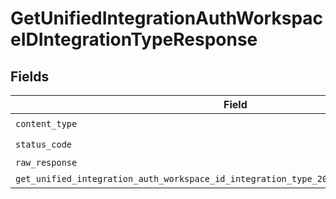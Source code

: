 # GetUnifiedIntegrationAuthWorkspaceIDIntegrationTypeResponse


## Fields

| Field                                                                                    | Type                                                                                     | Required                                                                                 | Description                                                                              |
| ---------------------------------------------------------------------------------------- | ---------------------------------------------------------------------------------------- | ---------------------------------------------------------------------------------------- | ---------------------------------------------------------------------------------------- |
| `content_type`                                                                           | *str*                                                                                    | :heavy_check_mark:                                                                       | N/A                                                                                      |
| `status_code`                                                                            | *int*                                                                                    | :heavy_check_mark:                                                                       | N/A                                                                                      |
| `raw_response`                                                                           | [requests.Response](https://requests.readthedocs.io/en/latest/api/#requests.Response)    | :heavy_minus_sign:                                                                       | N/A                                                                                      |
| `get_unified_integration_auth_workspace_id_integration_type_200_application_json_string` | *Optional[str]*                                                                          | :heavy_minus_sign:                                                                       | Successful                                                                               |